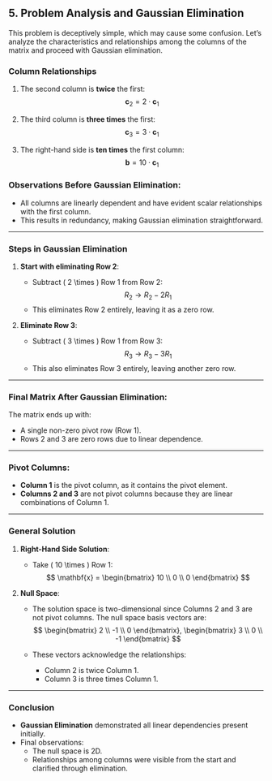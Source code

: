 ## 5. Problem Analysis and Gaussian Elimination

This problem is deceptively simple, which may cause some confusion. Let’s analyze the characteristics and relationships among the columns of the matrix and proceed with Gaussian elimination.

### Column Relationships

1. The second column is **twice** the first:
   $$
   \mathbf{c}_2 = 2 \cdot \mathbf{c}_1
   $$

2. The third column is **three times** the first:
   $$
   \mathbf{c}_3 = 3 \cdot \mathbf{c}_1
   $$

3. The right-hand side is **ten times** the first column:
   $$
   \mathbf{b} = 10 \cdot \mathbf{c}_1
   $$

### Observations Before Gaussian Elimination:
- All columns are linearly dependent and have evident scalar relationships with the first column.
- This results in redundancy, making Gaussian elimination straightforward.

---

### Steps in Gaussian Elimination

1. **Start with eliminating Row 2**:
   - Subtract \( 2 \times \) Row 1 from Row 2:
     $$
     R_2 \to R_2 - 2R_1
     $$
   - This eliminates Row 2 entirely, leaving it as a zero row.

2. **Eliminate Row 3**:
   - Subtract \( 3 \times \) Row 1 from Row 3:
     $$
     R_3 \to R_3 - 3R_1
     $$
   - This also eliminates Row 3 entirely, leaving another zero row.

---

### Final Matrix After Gaussian Elimination:
The matrix ends up with:
- A single non-zero pivot row (Row 1).
- Rows 2 and 3 are zero rows due to linear dependence.

---

### Pivot Columns:
- **Column 1** is the pivot column, as it contains the pivot element.
- **Columns 2 and 3** are not pivot columns because they are linear combinations of Column 1.

---

### General Solution

1. **Right-Hand Side Solution**:
   - Take \( 10 \times \) Row 1:
     $$
     \mathbf{x} = 
     \begin{bmatrix} 
     10 \\ 
     0 \\ 
     0 
     \end{bmatrix}
     $$

2. **Null Space**:
   - The solution space is two-dimensional since Columns 2 and 3 are not pivot columns. The null space basis vectors are:
     $$
     \begin{bmatrix} 
     2 \\ 
     -1 \\ 
     0 
     \end{bmatrix}, 
     \begin{bmatrix} 
     3 \\ 
     0 \\ 
     -1 
     \end{bmatrix}
     $$

   - These vectors acknowledge the relationships:
     - Column 2 is twice Column 1.
     - Column 3 is three times Column 1.

---

### Conclusion

- **Gaussian Elimination** demonstrated all linear dependencies present initially.
- Final observations:
  - The null space is 2D.
  - Relationships among columns were visible from the start and clarified through elimination.
